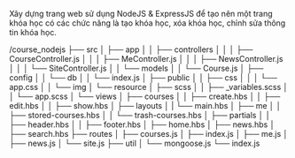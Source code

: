 Xây dựng trang web sử dụng NodeJS & ExpressJS để tạo nên một trang khóa học có các chức năng là tạo khóa học, xóa khóa học, chỉnh sửa thông tin khóa học.

/course_nodejs
    ├── src
    │   ├── app
    │   │   ├── controllers
    │   │   │   ├── CourseController.js
    │   │   │   ├── MeController.js
    │   │   │   ├── NewsController.js
    │   │   │   └── SiteController.js
    │   │   └── models
    │   │       └── Course.js
    │   ├── config
    │   │   └── db
    │   │       └── index.js
    │   ├── public
    │   │   ├── css
    │   │   │   └── app.css
    │   │   └── img
    │   └── resource
    │       ├── scss
    │       │   ├── _variables.scss
    │       │   └── app.scss
    │       └── views
    │           ├── courses
    │           │   ├── create.hbs
    │           │   ├── edit.hbs
    │           │   ├── show.hbs
    │           ├── layouts
    │           |   └── main.hbs
    │           ├── me
    │           │   ├── stored-courses.hbs
    │           │   └── trash-courses.hbs
    │           ├── partials
    │           │   ├── header.hbs
    │           │   ├── footer.hbs
    │           ├── home.hbs
    │           ├── news.hbs
    │           ├── search.hbs
    ├── routes
    │   ├── courses.js
    │   ├── index.js
    │   ├── me.js
    │   ├── news.js
    │   └── site.js
    ├── util
    │   └── mongoose.js
    └── index.js

